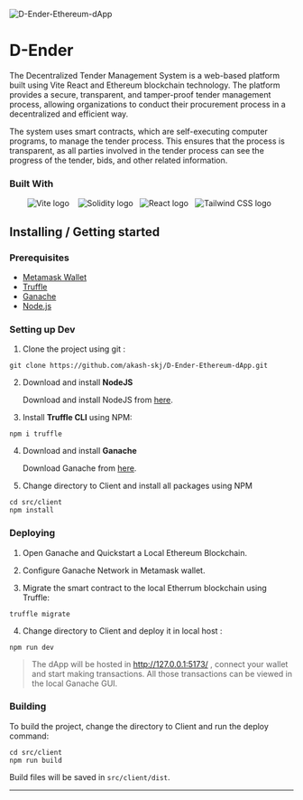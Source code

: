 ![D-Ender-Ethereum-dApp](https://socialify.git.ci/akash-skj/D-Ender-Ethereum-dApp/image?description=1&font=Source%20Code%20Pro&forks=1&issues=1&language=1&logo=https%3A%2F%2Fi.ibb.co%2Ff4zDpLt%2Flogo2.png&name=1&pattern=Plus&pulls=1&stargazers=1&theme=Dark)

# D-Ender 
The Decentralized Tender Management System is a web-based platform built using Vite React and Ethereum blockchain technology. The platform provides a secure, transparent, and tamper-proof tender management process, allowing organizations to conduct their procurement process in a decentralized and efficient way.

The system uses smart contracts, which are self-executing computer programs, to manage the tender process. This ensures that the process is transparent, as all parties involved in the tender process can see the progress of the tender, bids, and other related information.

### Built With
<div align="center">
	<img src="https://img.shields.io/badge/-Vite-646CFF?style=for-the-badge&logo=vite&logoColor=white&labelColor=646CFF" alt="Vite logo">  &nbsp;&nbsp;     
	<img src="https://img.shields.io/badge/-Solidity-363636?style=for-the-badge&logo=solidity&logoColor=white" alt="Solidity logo">&nbsp;&nbsp;
	<img src="https://img.shields.io/badge/-React-61DAFB?style=for-the-badge&logo=react&logoColor=black" alt="React logo">&nbsp;&nbsp;
	<img src="https://img.shields.io/badge/-Tailwind_CSS-38B2AC?style=for-the-badge&logo=tailwind-css&logoColor=white" alt="Tailwind CSS logo">&nbsp;&nbsp;

</div>

## Installing / Getting started

### Prerequisites

 - [Metamask Wallet](https://metamask.io/)
 - [Truffle](https://www.trufflesuite.com/truffle)
 - [Ganache](https://trufflesuite.com/ganache/)
 - [Node.js](https://nodejs.org)

### Setting up Dev

1. Clone the project using git :
```shell
git clone https://github.com/akash-skj/D-Ender-Ethereum-dApp.git
```
2. Download and install **NodeJS**

   Download and install NodeJS from [here](https://nodejs.org/en/download/ "Go to official NodeJS download page.").

3. Install **Truffle CLI** using NPM:
```shell
npm i truffle
```
4. Download and install **Ganache** 
 
	Download Ganache from [here](https://trufflesuite.com/ganache/).
	
5. Change directory to Client and install all packages using NPM
```shell
cd src/client
npm install
```

### Deploying

1. Open Ganache and Quickstart a Local Ethereum Blockchain.

2.  Configure Ganache Network in Metamask wallet.
3.   Migrate the smart contract to the local Etherrum blockchain using Truffle:
```shell
truffle migrate
```
4. Change directory to Client and deploy it in local host :
```shell
npm run dev
```
>The dApp will be hosted in http://127.0.0.1:5173/ , connect your wallet and start making transactions. All those transactions can be viewed in the local Ganache GUI.



### Building

To build the project, change the directory to Client and run the deploy command:

```shell
cd src/client
npm run build
```

Build files will be saved in `src/client/dist`.
***


